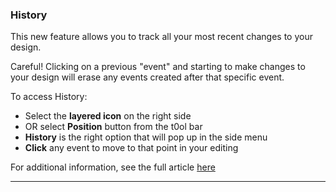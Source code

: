 ### History

This new feature allows you to track all your most recent changes to your design. 

Careful! Clicking on a previous "event" and starting to make changes to your design will erase any events created after that specific event. 

To access History: 

  * Select the **layered icon** on the right side 
  * OR select **Position** button from the t0ol bar
  * **History** is the right option that will pop up in the side menu
  * **Click** any event to move to that point in your editing

For additional information, see the full article [here](https://support.optisigns.com/hc/en-us/articles/41432385864595)

---
